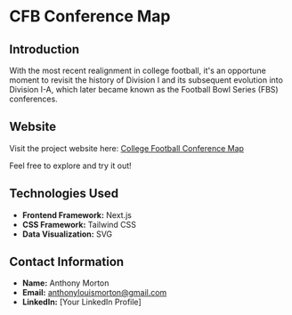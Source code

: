 # CFB Conference Map

## Introduction

With the most recent realignment in college football, it's an opportune moment to revisit the history of Division I and its subsequent evolution into Division I-A, which later became known as the Football Bowl Series (FBS) conferences.



## Website

Visit the project website here: [College Football Conference Map](https://college-football-conference-map.netlify.app)

Feel free to explore and try it out!

## Technologies Used

- **Frontend Framework:** Next.js
- **CSS Framework:** Tailwind CSS
- **Data Visualization:** SVG

## Contact Information

- **Name:** Anthony Morton
- **Email:** anthonylouismorton@gmail.com
- **LinkedIn:** [Your LinkedIn Profile]


